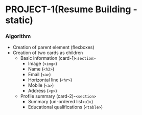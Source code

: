 # PROJECT-1(Resume Building - static)

### Algorithm

* Creation of parent element (flexboxes)
* Creation of two cards as children
	* Basic information (card-1)`<section>`
		* Image (`<img>`)
		* Name (`<h2>`)
		* Email (`<a>`)
		* Horizontal line (`<hr>`)
		* Mobile (`<a>`)
		* Address (`<p>`)
	* Profile summary (card-2)-`<section>`
		* Summary (un-ordered list`<u1>`)
		* Educational qualifications (`<table>`)